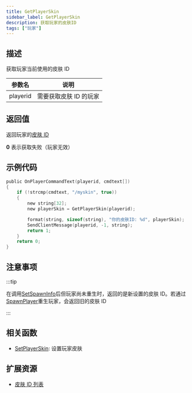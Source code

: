 ```yaml
---
title: GetPlayerSkin
sidebar_label: GetPlayerSkin
description: 获取玩家的皮肤ID
tags: ["玩家"]
---
```


## 描述

获取玩家当前使用的皮肤 ID

| 参数名   | 说明                   |
| -------- | ---------------------- |
| playerid | 需要获取皮肤 ID 的玩家 |

## 返回值

返回玩家的[皮肤 ID](../resources/skins)

**0** 表示获取失败（玩家无效）

## 示例代码

```c
public OnPlayerCommandText(playerid, cmdtext[])
{
    if (!strcmp(cmdtext, "/myskin", true))
    {
        new string[32];
        new playerSkin = GetPlayerSkin(playerid);

        format(string, sizeof(string), "你的皮肤ID: %d", playerSkin);
        SendClientMessage(playerid, -1, string);
        return 1;
    }
    return 0;
}
```

## 注意事项

:::tip

在调用[SetSpawnInfo](SetSpawnInfo)后但玩家尚未重生时，返回的是新设置的皮肤 ID。若通过[SpawnPlayer](SpawnPlayer)重生玩家，会返回旧的皮肤 ID

:::

## 相关函数

- [SetPlayerSkin](SetPlayerSkin): 设置玩家皮肤

## 扩展资源

- [皮肤 ID 列表](../resources/skins)
